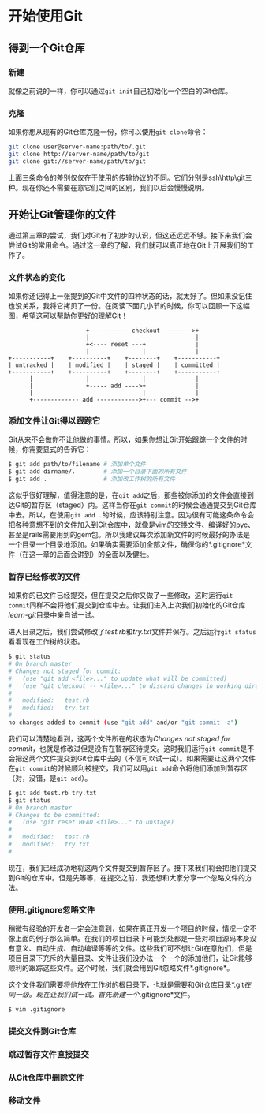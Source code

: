 # 开始使用Git

## 得到一个Git仓库

### 新建
就像之前说的一样，你可以通过`git init`自己初始化一个空白的Git仓库。

### 克隆
如果你想从现有的Git仓库克隆一份，你可以使用`git clone`命令：
```bash
git clone user@server-name:path/to/.git
git clone http://server-name/path/to/git
git clone git://server-name/path/to/git
```

上面三条命令的差别仅仅在于使用的传输协议的不同。它们分别是ssh\http\git三种。现在你还不需要在意它们之间的区别，我们以后会慢慢说明。

## 开始让Git管理你的文件
通过第三章的尝试，我们对Git有了初步的认识，但这还远远不够。接下来我们会尝试Git的常用命令。通过这一章的了解，我们就可以真正地在Git上开展我们的工作了。

### 文件状态的变化
如果你还记得上一张提到的Git中文件的四种状态的话，就太好了。但如果没记住也没关系，我将它拷贝了一份。在阅读下面几小节的时候，你可以回顾一下这幅图，希望这可以帮助你更好的理解Git！

	                      +----------- checkout -------->+
	                      |                              |
	                      +<---- reset ---+              |
	                      |               |              |
	+-----------+    +----------+    +--------+    +-----------+
	| untracked |    | modified |    | staged |    | committed |
	+-----------+    +----------+    +--------+    +-----------+
	      |               |               |              |
	      |               +----- add ---->+              |
	      |                               |              |
	      +------------- add ------------>+--- commit -->+

### 添加文件让Git得以跟踪它
Git从来不会做你不让他做的事情。所以，如果你想让Git开始跟踪一个文件的时候，你需要显式的告诉它：
```bash
$ git add path/to/filename # 添加单个文件
$ git add dirname/.        # 添加一个目录下面的所有文件
$ git add .                # 添加改工作树的所有文件
```

这似乎很好理解，值得注意的是，在`git add`之后，那些被你添加的文件会直接到达Git的暂存区（staged）内。这样当你在`git commit`的时候会通通提交到Git仓库中去。所以，在使用`git add .`的时候，应该特别注意。因为很有可能这条命令会把各种意想不到的文件加入到Git仓库中，就像是vim的交换文件、编译好的pyc、甚至是rails需要用到的gem包。所以我建议每次添加新文件的时候最好的办法是一个目录一个目录地添加。如果确实需要添加全部文件，确保你的*.gitignore*文件（在这一章的后面会讲到）的全面以及健壮。

### 暂存已经修改的文件
如果你的已文件已经提交，但在提交之后你又做了一些修改，这时运行`git commit`同样不会将他们提交到仓库中去。让我们进入上次我们初始化的Git仓库*learn-git*目录中亲自试一试。

进入目录之后，我们尝试修改了*test.rb*和*try.txt*文件并保存。之后运行`git status`看看现在工作树的状态。
```bash
$ git status
# On branch master
# Changes not staged for commit:
#   (use "git add <file>..." to update what will be committed)
#   (use "git checkout -- <file>..." to discard changes in working directory)
#
#	modified:   test.rb
#	modified:   try.txt
#
no changes added to commit (use "git add" and/or "git commit -a")
```

我们可以清楚地看到，这两个文件所在的状态为*Changes not staged for commit*，也就是修改过但是没有在暂存区待提交。这时我们运行`git commit`是不会把这两个文件提交到Git仓库中去的（不信可以试一试）。如果需要让这两个文件在`git commit`的时候顺利被提交，我们可以用`git add`命令将他们添加到暂存区（对，没错，是`git add`）。
```bash
$ git add test.rb try.txt
$ git status
# On branch master
# Changes to be committed:
#   (use "git reset HEAD <file>..." to unstage)
#
#	modified:   test.rb
#	modified:   try.txt
#
```

现在，我们已经成功地将这两个文件提交到暂存区了。接下来我们将会把他们提交到Git的仓库中。但是先等等，在提交之前，我还想和大家分享一个忽略文件的方法。

### 使用.gitignore忽略文件
稍微有经验的开发者一定会注意到，如果在真正开发一个项目的时候，情况一定不像上面的例子那么简单。在我们的项目目录下可能到处都是一些对项目源码本身没有意义、自动生成、自动编译等等的文件。这些我们可不想让Git在意他们，但是项目目录下充斥的大量目录、文件让我们没办法一个一个的添加他们，让Git能够顺利的跟踪这些文件。这个时候，我们就会用到Git忽略文件*.gitignore*。

这个文件我们需要将他放在工作树的根目录下，也就是需要和Git仓库目录*.git*在同一级。现在让我们试一试。首先新建一个*.gitignore*文件。
```bash
$ vim .gitignore
```

### 提交文件到Git仓库

### 跳过暂存文件直接提交

### 从Git仓库中删除文件

### 移动文件
